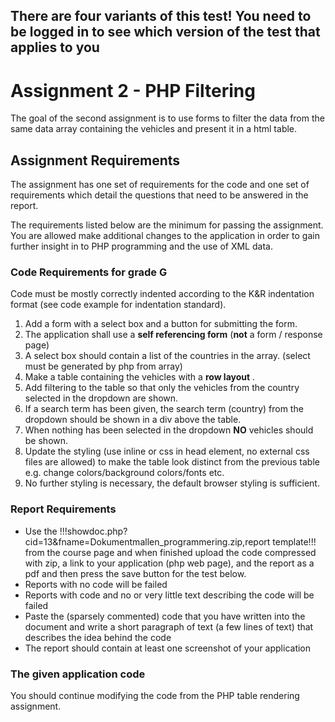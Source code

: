 ## There are four variants of this test! You need to be logged in to see which version of the test that applies to you

# Assignment 2 - PHP Filtering
The goal of the second assignment is to use forms to filter the data from the same data array containing the vehicles and present it in a html table.

## Assignment Requirements
The assignment has one set of requirements for the code and one set of requirements which detail the questions that need to be answered in the report.

The requirements listed below are the minimum for passing the assignment. You are allowed make additional changes to the application in order to gain further insight in to PHP programming and the use of XML data.

### Code Requirements for grade G

Code must be mostly correctly indented according to the K&R indentation format (see code example for indentation standard).

1. Add a form with a select box and a button for submitting the form.
2. The application shall use a **self referencing form** (**not** a form / response page)
3. A select box should contain a list of the countries in the array. (select must be generated by php from array)
4. Make a table containing the vehicles with a **row layout** .
5. Add filtering to the table so that only the vehicles from the country selected in the dropdown are shown.
6. If a search term has been given, the search term (country) from the dropdown should be shown in a div above the table.
7. When nothing has been selected in the dropdown **NO** vehicles should be shown.
8. Update the styling (use inline or css in head element, no external css files are allowed) to make the table look distinct from the previous table e.g. change colors/background colors/fonts etc.
9. No further styling is necessary, the default browser styling is sufficient.

### Report Requirements
* Use the !!!showdoc.php?cid=13&fname=Dokumentmallen_programmering.zip,report template!!! from the course page and when finished upload the code compressed with zip, a link to your application (php web page), and the report as a pdf and then press the save button for the test below.
* Reports with no code will be failed
* Reports with code and no or very little text describing the code will be failed
* Paste the (sparsely commented) code that you have written into the document and write a short paragraph of text (a few lines of text) that describes the idea behind the code
* The report should contain at least one screenshot of your application

### The given application code

You should continue modifying the code from the PHP table rendering assignment.
  
